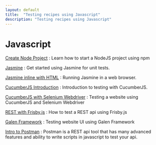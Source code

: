 ```yaml
---
layout: default
title:  "Testing recipes using Javascript"
description: "Testing recipes using Javascript"
---
```

# Javascript

[Create Node Project](/book/programming/javascript/npm_project.html)
: Learn how to start a NodeJS project using npm

[Jasmine](/book/test_frameworks/jasmine/about_jasmine.html)
: Get started using Jasmine for unit tests.

[Jasmine inline with HTML](/book/web_testing/javascript/jasmine_inline_html.html)
: Running Jasmine in a web browser.

[CucumberJS Introduction](/book/programming/javascript/cucumberjs_intro.html)
: Introduction to testing with CucumberJS.

[CucumberJS with Selenium Webdriver](/book/web_testing/javascript/cucumberjs-selenium.html)
: Testing a website using CucumberJS and Selenium Webdriver

[REST with Frisby.js](/book/rest/javascript/frisbyjs.html)
: How to test a REST api using Frisby.js

[Galen Framework](/book/test_frameworks/galenframework/about_galen_framework.html)
: Testing website UI using Galen Framework

[Intro to Postman](/book/rest/postman/postman.html)
: Postman is a REST api tool that has many advanced features and ability to
write scripts in javascript to test your api.
